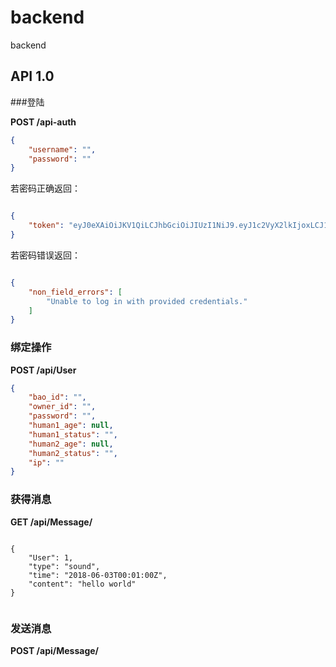 # backend
backend

## API 1.0
###登陆

**POST /api-auth** 

```json
{
    "username": "",
    "password": ""
}
```

若密码正确返回：

```json

{
    "token": "eyJ0eXAiOiJKV1QiLCJhbGciOiJIUzI1NiJ9.eyJ1c2VyX2lkIjoxLCJ1c2VybmFtZSI6IndnYiIsImV4cCI6MTUyNzk1ODgxMywiZW1haWwiOiIxQDE2My5jb20ifQ.Ihrnc3vAB-w_WbuHSupm2oZoRjCOkq36m3F-uTACe_Q"
}

```
若密码错误返回：

```json

{
    "non_field_errors": [
        "Unable to log in with provided credentials."
    ]
}
```

### 

### 绑定操作
**POST /api/User**

```json
{
    "bao_id": "",
    "owner_id": "",
    "password": "",
    "human1_age": null,
    "human1_status": "",
    "human2_age": null,
    "human2_status": "",
    "ip": ""
}
```

### 获得消息
**GET /api/Message/**

```

{
    "User": 1,
    "type": "sound",
    "time": "2018-06-03T00:01:00Z",
    "content": "hello world"
}


```

### 发送消息
**POST /api/Message/**

```json


```







